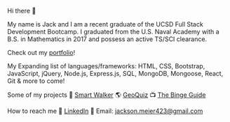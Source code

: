 Hi there 👋

My name is Jack and I am a recent graduate of the UCSD Full Stack Development Bootcamp. I graduated from the U.S. Naval Academy with a B.S. in Mathematics in 2017 and possess an active TS/SCI clearance.

Check out my [portfolio](https://meierj423.github.io/react-portfolio/)!

My Expanding list of languages/frameworks:
HTML, CSS, Bootstrap, JavaScript, jQuery, Node.js, Express.js, SQL, MongoDB, Mongoose, React, Git & more to come!

Some of my projects
🦮 [Smart Walker](https://smart-walker.herokuapp.com/)
🌎 [GeoQuiz](https://geo1quiz.herokuapp.com/)
📺 [The Binge Guide](https://jmsj2.herokuapp.com/)

How to reach me
📑 [LinkedIn](https://www.linkedin.com/in/jackson-meier/) 📧 Email: [jackson.meier423@gmail.com](jackson.meier423@gmail.com)
